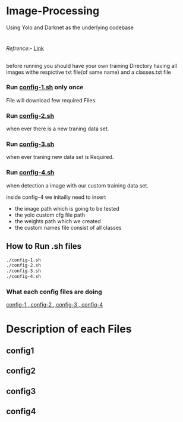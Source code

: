 # Image-Processing
Using Yolo and Darknet as the underlying codebase
#
*Refrence*:- [Link](https://blog.francium.tech/custom-object-training-and-detection-with-yolov3-darknet-and-opencv-41542f2ff44e)
## 
before running you should have your own training Directory having all images withe respictive txt file(of same name) and a classes.txt file

### Run [config-1.sh](##config1) only once
File will download few required Files.
### Run [config-2.sh](##config2)
when ever there is a new traning data set.
### Run [config-3.sh](##config3)
when ever traning new data set is Required.
### Run [config-4.sh](##config4) 
when detection a image with our custom training data set.

inside config-4 we initailly need to insert 
- the image path which is going to be tested
- the yolo custom cfg file path
- the weights path which we created
- the custom names file consist of all classes 
## How to Run .sh files
```bash
./config-1.sh
./config-2.sh
./config-3.sh
./config-4.sh
```
### What each config files are doing 
[ config-1 ](##config1),[ config-2 ](##config2),[ config-3 ](##config3),[ config-4 ](##config4)

# Description of each Files
## config1

## config2
## config3
## config4

